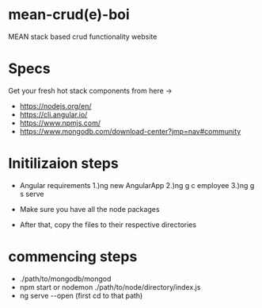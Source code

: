 # mean-crud(e)-boi
MEAN stack based crud functionality website
# Specs 
Get your fresh hot stack components from here ->
- https://nodejs.org/en/
- https://cli.angular.io/
- https://www.npmjs.com/
- https://www.mongodb.com/download-center?jmp=nav#community

# Initilizaion steps
- Angular requirements
  1.)ng new AngularApp
  2.)ng g c employee
  3.)ng g s serve

- Make sure you have all the node packages
- After that, copy the files to their respective directories

# commencing steps
- ./path/to/mongodb/mongod
- npm start or nodemon ./path/to/node/directory/index.js
- ng serve --open   (first cd to that path)
